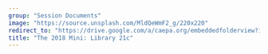 ```yaml
---
group: "Session Documents"
image: "https://source.unsplash.com/MldQeWmF2_g/220x220"
redirect_to: "https://drive.google.com/a/caepa.org/embeddedfolderview?id=1s_LXiC2aMSvP5ZWeK3YT3Mafbk9xWSsI#grid"
title: "The 2018 Mini: Library 21c"
---
```

